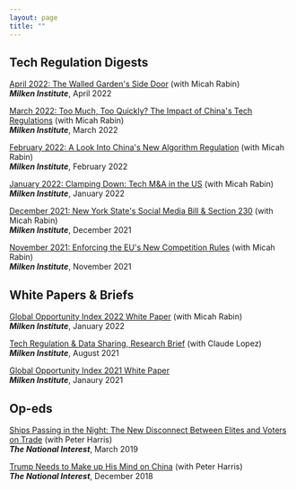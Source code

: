 ```yaml
---
layout: page
title: ""
---
```



## Tech Regulation Digests

[April 2022: The Walled Garden's Side Door](https://milkeninstitute.org/article/apple-walled-garden-tech-digest) (with Micah Rabin)<br>
**_Milken Institute_**, April 2022

[March 2022: Too Much, Too Quickly? The Impact of China's Tech Regulations](https://milkeninstitute.org/article/tech-regulation-digest-march) (with Micah Rabin)<br>
**_Milken Institute_**, March 2022

[February 2022: A Look Into China's New Algorithm Regulation](https://milkeninstitute.org/article/tech-regulation-digest-february-2022) (with Micah Rabin)<br>
**_Milken Institute_**, February 2022

[January 2022: Clamping Down: Tech M&A in the US](https://milkeninstitute.org/article/tech-regulation-digest-january) (with Micah Rabin)<br>
**_Milken Institute_**, January 2022

[December 2021: New York State's Social Media Bill & Section 230](https://milkeninstitute.org/article/tech-regulation-digest-december-social-media) (with Micah Rabin)<br>
**_Milken Institute_**, December 2021

[November 2021: Enforcing the EU's New Competition Rules](https://milkeninstitute.org/article/tech-regulation-digest-november-eu) (with Micah Rabin)<br>
**_Milken Institute_**, November 2021


## White Papers & Briefs

[Global Opportunity Index 2022 White Paper](https://www.researchgate.net/publication/358149375_Global_Opportunity_Index_2022_White_Paper) (with Micah Rabin)<br> **_Milken Institute_**, January 2022

[Tech Regulation & Data Sharing, Research Brief](https://milkeninstitute.org/sites/default/files/2021-08/2021_1pager_tech%26datawQR.pdf) (with Claude Lopez)<br>
**_Milken Institute_**, August 2021

[Global Opportunity Index 2021 White Paper](https://www.researchgate.net/publication/349103780_Global_Opportunity_Index_2021_White_Paper)<br>
**_Milken Institute_**, Janaury 2021


## Op-eds

[Ships Passing in the Night: The New Disconnect Between Elites and Voters on Trade](https://nationalinterest.org/feature/ships-passing-night-new-disconnect-between-elites-and-voters-trade-49592) (with Peter Harris)<br>
**_The National Interest_**, March 2019

[Trump Needs to Make up His Mind on China](https://nationalinterest.org/feature/trump-needs-make-his-mind-china-39842) (with Peter Harris)<br>
**_The National Interest_**, December 2018
